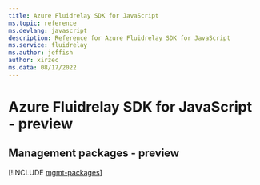 ```yaml
---
title: Azure Fluidrelay SDK for JavaScript
ms.topic: reference
ms.devlang: javascript
description: Reference for Azure Fluidrelay SDK for JavaScript
ms.service: fluidrelay
ms.author: jeffish
author: xirzec
ms.data: 08/17/2022
---
```

# Azure Fluidrelay SDK for JavaScript - preview

## Management packages - preview
[!INCLUDE [mgmt-packages](fluidrelay-mgmt-index.md)]
